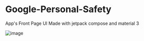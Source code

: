 # Google-Personal-Safety
App's Front Page UI Made with jetpack compose and material 3

![image](https://user-images.githubusercontent.com/64513385/215437530-0bd9daf0-77e9-43ce-a3b4-8cdbfc625050.png)
